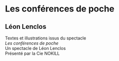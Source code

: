 # Les conférences de poche

## Léon Lenclos


Textes et illustrations issus du spectacle  
*Les conférences de poche*  
Un spectacle de Léon Lenclos  
Présenté par la Cie NOKILL

